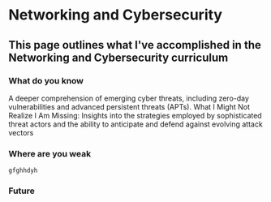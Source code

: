 # Networking and Cybersecurity

## This page outlines what I've accomplished in the Networking and Cybersecurity curriculum

### What do you know
A deeper comprehension of emerging cyber threats, including zero-day vulnerabilities and advanced persistent threats (APTs).
What I Might Not Realize I Am Missing:
Insights into the strategies employed by sophisticated threat actors and the ability to anticipate and defend against evolving attack vectors

### Where are you weak
    gfghhdyh

### Future 
